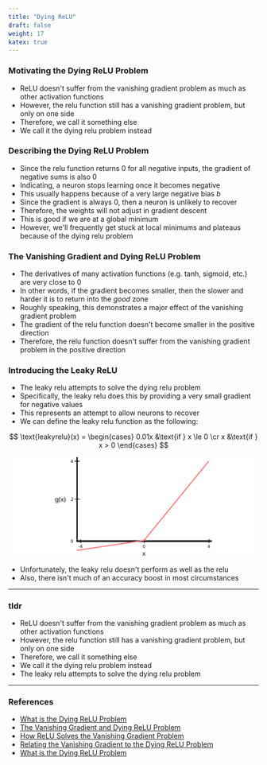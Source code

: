 ```yaml
---
title: "Dying ReLU"
draft: false
weight: 17
katex: true
---
```


### Motivating the Dying ReLU Problem
- ReLU doesn't suffer from the vanishing gradient problem as much as other activation functions
- However, the relu function still has a vanishing gradient problem, but only on one side
- Therefore, we call it something else
- We call it the dying relu problem instead

### Describing the Dying ReLU Problem
- Since the relu function returns $0$ for all negative inputs, the gradient of negative sums is also $0$
- Indicating, a neuron stops learning once it becomes negative
- This usually happens because of a very large negative bias $b$
- Since the gradient is always $0$, then a neuron is unlikely to recover
- Therefore, the weights will not adjust in gradient descent
- This is good if we are at a global minimum
- However, we'll frequently get stuck at local minimums and plateaus because of the dying relu problem

### The Vanishing Gradient and Dying ReLU Problem
- The derivatives of many activation functions (e.g. tanh, sigmoid, etc.) are very close to $0$
- In other words, if the gradient becomes smaller, then the slower and harder it is to return into the *good* zone
- Roughly speaking, this demonstrates a major effect of the vanishing gradient problem
- The gradient of the relu function doesn't become smaller in the positive direction
- Therefore, the relu function doesn't suffer from the vanishing gradient problem in the positive direction

### Introducing the Leaky ReLU
- The leaky relu attempts to solve the dying relu problem
- Specifically, the leaky relu does this by providing a very small gradient for negative values
- This represents an attempt to allow neurons to recover
- We can define the leaky relu function as the following:

$$
\text{leakyrelu}(x) = \begin{cases} 0.01x &\text{if } x \le 0 \cr x &\text{if } x > 0 \end{cases}
$$

![leakyrelu](../../../img/leakyrelu.svg)

- Unfortunately, the leaky relu doesn't perform as well as the relu
- Also, there isn't much of an accuracy boost in most circumstances

---

### tldr
- ReLU doesn't suffer from the vanishing gradient problem as much as other activation functions
- However, the relu function still has a vanishing gradient problem, but only on one side
- Therefore, we call it something else
- We call it the dying relu problem instead
- The leaky relu attempts to solve the dying relu problem

---

### References
- [What is the Dying ReLU Problem](https://datascience.stackexchange.com/questions/5706/what-is-the-dying-relu-problem-in-neural-networks)
- [The Vanishing Gradient and Dying ReLU Problem](https://ayearofai.com/rohan-4-the-vanishing-gradient-problem-ec68f76ffb9b)
- [How ReLU Solves the Vanishing Gradient Problem](https://www.quora.com/How-does-the-ReLu-solve-the-vanishing-gradient-problem)
- [Relating the Vanishing Gradient to the Dying ReLU Problem](https://datascience.stackexchange.com/questions/11591/relu-does-have-0-gradient-by-definition-then-why-gradient-vanish-is-not-a-probl)
- [What is the Dying ReLU Problem](https://www.quora.com/What-is-the-dying-ReLU-problem-in-neural-networks)
